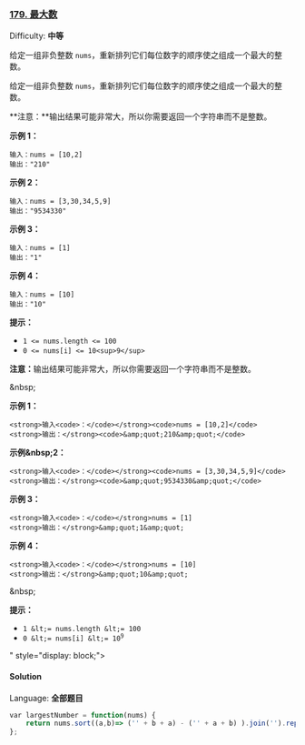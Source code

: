 ### [179\. 最大数](https://leetcode-cn.com/problems/largest-number/)

Difficulty: **中等**

给定一组非负整数 <code>nums</code>，重新排列它们每位数字的顺序使之组成一个最大的整数。</p>

<p>

给定一组非负整数 `nums`，重新排列它们每位数字的顺序使之组成一个最大的整数。

**注意：**输出结果可能非常大，所以你需要返回一个字符串而不是整数。

**示例 1：**

```
输入：nums = [10,2]
输出："210"
```

**示例 2：**

```
输入：nums = [3,30,34,5,9]
输出："9534330"
```

**示例 3：**

```
输入：nums = [1]
输出："1"
```

**示例 4：**

```
输入：nums = [10]
输出："10"
```

**提示：**

*   `1 <= nums.length <= 100`
*   `0 <= nums[i] <= 10<sup>9</sup>`

<strong>注意：</strong>输出结果可能非常大，所以你需要返回一个字符串而不是整数。</p>

<p>&amp;nbsp;</p>

<p><strong>示例 1：</strong></p>

```
<strong>输入<code>：</code></strong><code>nums = [10,2]</code>
<strong>输出：</strong><code>&amp;quot;210&amp;quot;</code>
```

<p><strong>示例&amp;nbsp;2：</strong></p>

```
<strong>输入<code>：</code></strong><code>nums = [3,30,34,5,9]</code>
<strong>输出：</strong><code>&amp;quot;9534330&amp;quot;</code>
```

<p><strong>示例 3：</strong></p>

```
<strong>输入<code>：</code></strong>nums = [1]
<strong>输出：</strong>&amp;quot;1&amp;quot;
```

<p><strong>示例 4：</strong></p>

```
<strong>输入<code>：</code></strong>nums = [10]
<strong>输出：</strong>&amp;quot;10&amp;quot;
```

<p>&amp;nbsp;</p>

<p><strong>提示：</strong></p>

<ul>
	<li><code>1 &amp;lt;= nums.length &amp;lt;= 100</code></li>
	<li><code>0 &amp;lt;= nums[i] &amp;lt;= 10<sup>9</sup></code></li>
</ul>
" style="display: block;">

#### Solution

Language: **全部题目**

```js
​var largestNumber = function(nums) {
    return nums.sort((a,b)=> ('' + b + a) - ('' + a + b) ).join('').replace(/^0+$/,'0')
};
```

